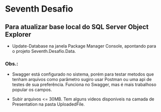 # Seventh Desafio

## Para atualizar base local do SQL Server Object Explorer
- Update-Database na janela Package Manager Console, apontando para o projeto Seventh.Desafio.Data.

### Obs.:

- Swagger está configurado no sistema, porém para testar metodos que tenham arquivos como parâmetro sugiro usar Postman ou uma api de testes de sua preferência. Funciona no Swagger, mas é mais trabalhoso popular os campos.

- Subir arquivos <= 30MB. Tem alguns videos disponiveis na camada de Presentation na pasta UploadedFile.
